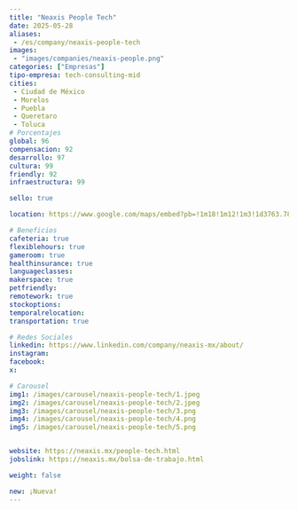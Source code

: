 ```yaml
---
title: "Neaxis People Tech"
date: 2025-05-28
aliases:
 - /es/company/neaxis-people-tech
images:
 - "images/companies/neaxis-people.png"
categories: ["Empresas"]
tipo-empresa: tech-consulting-mid
cities: 
 - Ciudad de México
 - Morelos
 - Puebla
 - Queretaro
 - Toluca
# Porcentajes  
global: 96
compensacion: 92
desarrollo: 97
cultura: 99
friendly: 92
infraestructura: 99 

sello: true

location: https://www.google.com/maps/embed?pb=!1m18!1m12!1m3!1d3763.785981952565!2d-99.17753154832353!3d19.378417470879775!2m3!1f0!2f0!3f0!3m2!1i1024!2i768!4f13.1!3m3!1m2!1s0x85d1ff557ca3df83%3A0x3b25000de3dbc1d4!2sNEAXIS!5e0!3m2!1ses!2smx!4v1748372260313!5m2!1ses!2smx

# Beneficios
cafeteria: true
flexiblehours: true
gameroom: true
healthinsurance: true
languageclasses: 
makerspace: true
petfriendly: 
remotework: true
stockoptions: 
temporalrelocation: 
transportation: true

# Redes Sociales
linkedin: https://www.linkedin.com/company/neaxis-mx/about/
instagram: 
facebook: 
x: 

# Carousel
img1: /images/carousel/neaxis-people-tech/1.jpeg
img2: /images/carousel/neaxis-people-tech/2.jpeg
img3: /images/carousel/neaxis-people-tech/3.png
img4: /images/carousel/neaxis-people-tech/4.png
img5: /images/carousel/neaxis-people-tech/5.png


website: https://neaxis.mx/people-tech.html
jobslink: https://neaxis.mx/bolsa-de-trabajo.html

weight: false

new: ¡Nueva!
---
```

